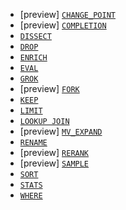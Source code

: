 * [preview] [`CHANGE_POINT`](/reference/query-languages/esql/commands/change-point.md)
* [preview] [`COMPLETION`](/reference/query-languages/esql/commands/completion.md)
* [`DISSECT`](/reference/query-languages/esql/commands/dissect.md)
* [`DROP`](/reference/query-languages/esql/commands/drop.md)
* [`ENRICH`](/reference/query-languages/esql/commands/enrich.md)
* [`EVAL`](/reference/query-languages/esql/commands/eval.md)
* [`GROK`](/reference/query-languages/esql/commands/grok.md)
* [preview] [`FORK`](/reference/query-languages/esql/commands/fork.md)
* [`KEEP`](/reference/query-languages/esql/commands/keep.md)
* [`LIMIT`](/reference/query-languages/esql/commands/limit.md)
* [`LOOKUP JOIN`](/reference/query-languages/esql/commands/lookup-join.md)
* [preview] [`MV_EXPAND`](/reference/query-languages/esql/commands/mv_expand.md)
* [`RENAME`](/reference/query-languages/esql/commands/rename.md)
* [preview] [`RERANK`](/reference/query-languages/esql/commands/rerank.md)
* [preview] [`SAMPLE`](/reference/query-languages/esql/commands/sample.md)
* [`SORT`](/reference/query-languages/esql/commands/sort.md)
* [`STATS`](/reference/query-languages/esql/commands/stats-by.md)
* [`WHERE`](/reference/query-languages/esql/commands/where.md)
